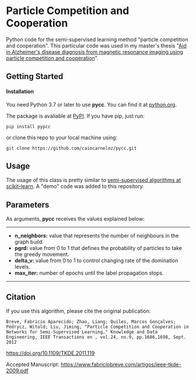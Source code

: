 # Particle Competition and Cooperation
Python code for the semi-supervised learning method "particle competition and cooperation". This particular code was used in my master's thesis "[Aid in Alzheimer's disease diagnosis from magnetic resonance imaging using particle competition and cooperation](https://repositorio.unesp.br/handle/11449/191774)".

## Getting Started
#### Installation
You need Python 3.7 or later to use **pycc**. You can find it at [python.org](https://www.python.org/).

The package is avaliable at [PyPI](https://pypi.org). If you have pip, just run:
```
pip install pypcc
```

or clone this repo to your local machine using:
```
git clone https://github.com/caiocarneloz/pycc.git
```

## Usage
The usage of this class is pretty similar to [semi-supervised algorithms at scikit-learn](https://scikit-learn.org/stable/modules/label_propagation.html). A "demo" code was added to this repository.

## Parameters
As arguments, **pycc** receives the values explained below:

---
- **n_neighbors:** value that represents the number of neighbours in the graph build.
- **pgrd:** value from 0 to 1 that defines the probability of particles to take the greedy movement.
- **delta_v:** value from 0 to 1 to control changing rate of the domination levels.
- **max_iter:** number of epochs until the label propagation stops.
---

## Citation
If you use this algorithm, please cite the original publication:

`Breve, Fabricio Aparecido; Zhao, Liang; Quiles, Marcos Gonçalves; Pedrycz, Witold; Liu, Jiming, "Particle Competition and Cooperation in Networks for Semi-Supervised Learning," Knowledge and Data Engineering, IEEE Transactions on , vol.24, no.9, pp.1686,1698, Sept. 2012`

https://doi.org/10.1109/TKDE.2011.119

Accepted Manuscript: https://www.fabriciobreve.com/artigos/ieee-tkde-2009.pdf
